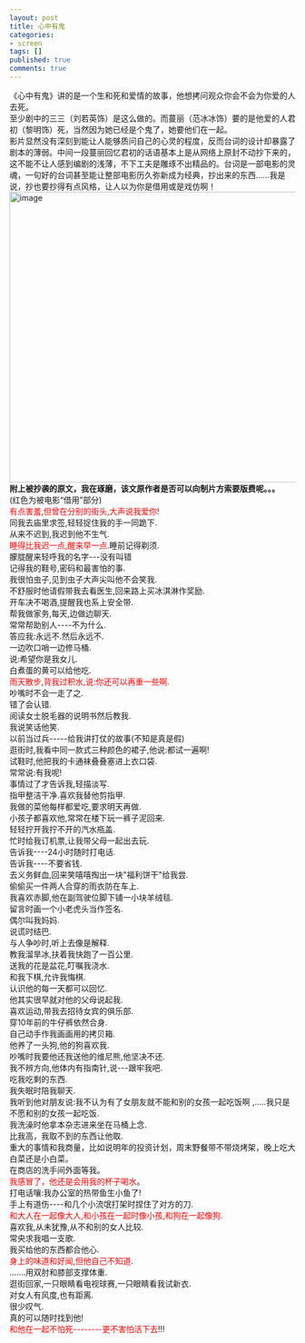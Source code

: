 ```yaml
---
layout: post
title: 心中有鬼
categories:
- screen
tags: []
published: true
comments: true
---
```

<p><p>《心中有鬼》讲的是一个生和死和爱情的故事，他想拷问观众你会不会为你爱的人去死。<br />至少剧中的三三（刘若英饰）是这么做的。而蔓丽（范冰冰饰）要的是他爱的人君初（黎明饰）死，当然因为她已经是个鬼了，她要他们在一起。<br />影片显然没有深刻到能让人能够质问自己的心灵的程度，反而台词的设计却暴露了剧本的薄弱。中间一段蔓丽回忆君初的话语基本上是从网络上原封不动抄下来的，这不能不让人感到编剧的浅薄，不下工夫是雕琢不出精品的。台词是一部电影的灵魂，一句好的台词甚至能让整部电影历久弥新成为经典，抄出来的东西……我是说，抄也要抄得有点风格，让人以为你是借用或是戏仿啊！<br /><a href="http://images.blogcn.com/2007/3/14/12/walkerwang,2007031422746.jpg" target="_blank"></a><a href="http://images.blogcn.com/2007/3/14/12/walkerwang,2007031422746.jpg" target="_blank"><img alt="image" src="http://images.blogcn.com/2007/3/14/12/walkerwang,2007031422746.jpg" width="512" border="0" /></a><br /><b>附上被抄袭的原文，我在琢磨，该文原作者是否可以向制片方索要版费呢。。。</b><br />(红色为被电影“借用”部分)<br /><font color="#ff0000">有点害羞,但曾在分别的街头,大声说我爱你!<br /></font>同我去庙里求签,轻轻捉住我的手一同跪下.<br />从来不迟到,我迟到他不生气.<br /><font color="#ff0000">睡得比我迟一点,醒来早一点</font>.睡前记得剃须.<br />朦胧醒来轻呼我的名字---没有叫错<br />记得我的鞋号,密码和最害怕的事.<br />我很怕虫子,见到虫子大声尖叫他不会笑我.<br />不舒服时他请假带我去看医生,回来路上买冰淇淋作奖励.<br />开车决不喝酒,提醒我也系上安全带.<br />帮我做家务,每天,边做边聊天.<br />常常帮助别人----不为什么.<br />答应我:永远不.然后永远不.<br />一边吹口哨一边修马桶.<br />说:希望你是我女儿.<br />白煮蛋的黄可以给他吃.<br /><font color="#ff0000">雨天散步,背我过积水,说:你还可以再重一些啊.</font><br />吵嘴时不会一走了之.<br />错了会认错.<br />阅读女士脱毛器的说明书然后教我.<br />我说笑话他笑.<br />以前当过兵-----给我讲打仗的故事(不知是真是假)<br />逛街时,我看中同一款式三种颜色的裙子,他说:都试一遍啊!<br />试鞋时,他把我的卡通袜叠叠塞进上衣口袋.<br />常常说:有我呢!<br />事情过了才告诉我,轻描淡写.<br />指甲整洁干净.喜欢我替他剪指甲.<br />我做的菜他每样都爱吃,要求明天再做.<br />小孩子都喜欢他,常常在楼下玩一裤子泥回来.<br />轻轻拧开我拧不开的汽水瓶盖.<br />忙时给我订机票,让我带父母一起出去玩.<br />告诉我----24小时随时打电话.<br />告诉我----不要省钱.<br />去义务鲜血,回来笑嘻嘻掏出一块"福利饼干"给我尝.<br />偷偷买一件两人合穿的雨衣防在车上.<br />我喜欢赤脚,他在副驾驶位脚下铺一小块羊绒毯.<br />留言时画一个小老虎头当作签名.<br />偶尔叫我妈妈.<br />说谎时结巴.<br />与人争吵时,听上去像是解释.<br />教我溜旱冰,扶着我快跑了一百公里.<br />送我的花是盆花,叮嘱我浇水.<br />和我下棋,允许我悔棋.<br />认识他的每一天都可以回忆.<br />他其实很早就对他的父母说起我.<br />喜欢运动,带我去招待女宾的俱乐部.<br />穿10年前的牛仔裤依然合身.<br />自己动手作我画画用的拷贝箱.<br />他养了一头狗,他的狗喜欢我.<br />吵嘴时我要他还我送他的维尼熊,他坚决不还.<br />我不辨方向,他体内有指南针,说---跟牢我吧.<br />吃我吃剩的东西.<br />我失眠时陪我聊天.<br />我听到他对朋友说:我不认为有了女朋友就不能和别的女孩一起吃饭啊&nbsp;,.....我只是不愿和别的女孩一起吃饭.<br />我洗澡时他拿本杂志进来坐在马桶上念.<br />比我高，我取不到的东西让他取.<br />重大的事情和我商量，比如说明年的投资计划，周末野餐带不带烧烤架，晚上吃大白菜还是小白菜。<br />在商店的洗手间外面等我。<br /><font color="#ff0000">我感冒了，他还是会用我的杯子喝水</font>。<br />打电话嚷:我办公室的热带鱼生小鱼了!<br />手上有道伤----和几个小流氓打架时捏住了对方的刀.<br /><font color="#ff0000">和大人在一起像大人,和小孩在一起时像小孩,和狗在一起像狗.</font><br />喜欢我,从未犹豫,从不和别的女人比较.<br />常央求我唱一支歌.<br />我买给他的东西都合他心.<br /><font color="#ff0000">身上的味道和好闻,但他自己不知道</font>.<br />.......用双肘和膝部支撑体重.<br />逛街回家,一只眼睛看电视球赛,一只眼睛看我试新衣.<br />对女人有风度,也有距离.<br />很少叹气.<br />真的可以随时找到他!<br /><font color="#ff0000">和他在一起不怕死--------更不害怕活下去</font>!!!</p></p>

